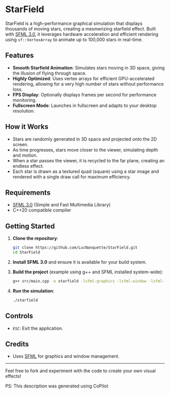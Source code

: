 # StarField

StarField is a high-performance graphical simulation that displays thousands of moving stars, creating a mesmerizing starfield effect. Built with [SFML 3.0](https://www.sfml-dev.org/), it leverages hardware acceleration and efficient rendering using `sf::VertexArray` to animate up to 100,000 stars in real-time.

## Features

- **Smooth Starfield Animation**: Simulates stars moving in 3D space, giving the illusion of flying through space.
- **Highly Optimized**: Uses vertex arrays for efficient GPU-accelerated rendering, allowing for a very high number of stars without performance loss.
- **FPS Display**: Optionally displays frames per second for performance monitoring.
- **Fullscreen Mode**: Launches in fullscreen and adapts to your desktop resolution.

## How it Works

- Stars are randomly generated in 3D space and projected onto the 2D screen.
- As time progresses, stars move closer to the viewer, simulating depth and motion.
- When a star passes the viewer, it is recycled to the far plane, creating an endless effect.
- Each star is drawn as a textured quad (square) using a star image and rendered with a single draw call for maximum efficiency.

## Requirements

- [SFML 3.0](https://www.sfml-dev.org/) (Simple and Fast Multimedia Library)
- C++20 compatible compiler

## Getting Started

1. **Clone the repository**:
   ```bash
   git clone https://github.com/LucNanquette/StarField.git
   cd StarField
   ```

2. **Install SFML 3.0** and ensure it is available for your build system.

3. **Build the project** (example using g++ and SFML installed system-wide):
   ```bash
   g++ src/main.cpp -o starfield -lsfml-graphics -lsfml-window -lsfml-system
   ```

4. **Run the simulation**:
   ```bash
   ./starfield
   ```

## Controls

- `ESC`: Exit the application.

## Credits

- Uses [SFML](https://www.sfml-dev.org/) for graphics and window management.

---

Feel free to fork and experiment with the code to create your own visual effects!

PS: This description was generated using CoPilot 
